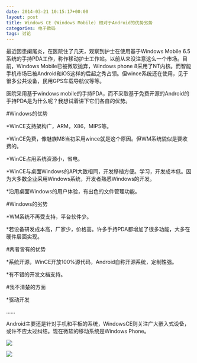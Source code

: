 ```yaml
---
date: 2014-03-21 10:15:17+00:00
layout: post
title: Windows CE (Windows Mobile) 相对于Android的优势劣势
categories: 电子数码
tags: 讨论
---
```


最近因患阑尾炎，在医院住了几天，观察到护士在使用基于Windows Mobile 6.5系统的手持PDA工作，称作移动护士工作站。以前从来没注意这么一个市场。目前，Windows Mobile已被微软抛弃，Windows 
phone 8采用了NT内核。而智能手机市场已被Android和iOS这样的后起之秀占领。但wince系统还在使用，见于很多公共设备，民用GPS车载导航仪等等。

医院采用基于windows mobile的手持PDA，而不采取基于免费开源的Android的手持PDA是为什么呢？我想试着讲下它们各自的优势。

#Windows的优势

*WinCE支持架构广，ARM，X86，MIPS等。

*WinCE免费，像魅族M8当初采用wince就是这个原因。但WM系统貌似是要收费的。

*WinCE占用系统资源小，省电。

*WinCE与桌面Windows的API大致相同，开发移植方便。学习，开发成本低。因为大多数企业采用Windows系统，开发者熟悉Windows的开发。

*沿用桌面Windows的用户体验，有出色的文件管理功能。

#Windows的劣势

*WM系统不再受支持，平台软件少。

*若设备研发成本高，厂家少，价格高。许多手持PDA都增加了很多功能，大多在硬件层面实现。

#两者皆有的优势

*系统开源，WinCE开放100%源代码，Android自称开源系统，定制性强。

*有不错的开发文档支持。

#我不清楚的方面

*驱动开发


……

Android主要还是针对手机和平板的系统，WindowsCE则关注广大嵌入式设备，或许不应太过纠结。现在微软的移动系统是Windows Phone。


![](https://raw2.github.com/xulihang/xulihang.github.io/master/album/appendicitis/pda1.jpg)

![](https://raw2.github.com/xulihang/xulihang.github.io/master/album/appendicitis/pda2.jpg)





